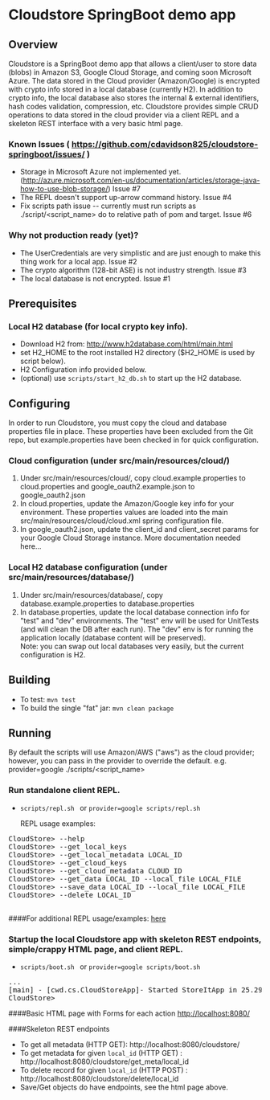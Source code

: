 # Cloudstore SpringBoot demo app

## Overview
Cloudstore is a SpringBoot demo app that allows a client/user to store data (blobs) in Amazon S3, Google Cloud Storage, and coming soon Microsoft Azure.  The data stored in the Cloud provider (Amazon/Google) is encrypted with crypto info stored in a local database (currently H2).  In addition to crypto info, the local database also stores the internal & external identifiers, hash codes validation, compression, etc. Cloudstore provides simple CRUD operations to data stored in the cloud provider via a client REPL and a skeleton REST interface with a very basic html page.

### Known Issues ( https://github.com/cdavidson825/cloudstore-springboot/issues/ )
* Storage in Microsoft Azure not implemented yet. (http://azure.microsoft.com/en-us/documentation/articles/storage-java-how-to-use-blob-storage/) Issue #7
* The REPL doesn't support up-arrow command history.  Issue #4
* Fix scripts path issue -- currently must run scripts as ./script/<script_name> do to relative path of pom and target. Issue #6

### Why not production ready (yet)?
* The UserCredentials are very simplistic and are just enough to make this thing work for a local app. Issue #2
* The crypto algorithm (128-bit ASE) is not industry strength. Issue #3
* The local database is not encrypted.  Issue #1

## Prerequisites
### Local H2 database (for local crypto key info).
* Download H2 from: http://www.h2database.com/html/main.html
* set H2_HOME to the root installed H2 directory ($H2_HOME is used by script below).
* H2 Configuration info provided below. 
* (optional) use `scripts/start_h2_db.sh` to start up the H2 database.

## Configuring 
In order to run Cloudstore, you must copy the cloud and database properties file in place.  These properties have been excluded from the Git repo, but example.properties have been checked in for quick configuration.
### Cloud configuration (under src/main/resources/cloud/)
1. Under src/main/resources/cloud/, copy cloud.example.properties to cloud.properties and google_oauth2.example.json to google_oauth2.json
2. In cloud.properties, update the Amazon/Google key info for your environment.  These properties values are loaded into the main src/main/resources/cloud/cloud.xml spring configuration file.
3. In google_oauth2.json, update the client_id and client_secret params for your Google Cloud Storage instance.  More documentation needed here...

### Local H2 database configuration (under src/main/resources/database/)
1. Under src/main/resources/database/, copy database.example.properties to database.properties
2. In database.properties, update the local database connection info for "test" and "dev" environments.  The "test" env will be used for UnitTests (and will clean the DB after each run).  The "dev" env is for running the application locally (database content will be preserved).  
Note: you can swap out local databases very easily, but the current configuration is H2.

## Building
* To test: `mvn test`
* To build the single "fat" jar: `mvn clean package`

## Running

By default the scripts will use Amazon/AWS ("aws") as the cloud provider; however, you can pass in the provider to override the default.  e.g. provider=google ./scripts/<script_name>

### Run standalone client REPL.
* `scripts/repl.sh `  or `provider=google scripts/repl.sh`  <p/>
REPL usage examples:
<pre>
CloudStore> --help 
CloudStore> --get_local_keys 
CloudStore> --get_local_metadata LOCAL_ID
CloudStore> --get_cloud_keys 
CloudStore> --get_cloud_metadata CLOUD_ID
CloudStore> --get_data LOCAL_ID --local_file LOCAL_FILE
CloudStore> --save_data LOCAL_ID --local_file LOCAL_FILE
CloudStore> --delete LOCAL_ID
 </pre>
 
####For additional REPL usage/examples: [here](docs/repl_usage.md) 

### Startup the local Cloudstore app with skeleton REST endpoints, simple/crappy HTML page, and client REPL.
* `scripts/boot.sh ` or `provider=google scripts/boot.sh`
<pre>
...
[main] - [cwd.cs.CloudStoreApp]- Started StoreItApp in 25.299 seconds (JVM running for 25.552)
CloudStore>
</pre>

####Basic HTML page with Forms for each action
[http://localhost:8080/](http://localhost:8080/)

####Skeleton REST endpoints
* To get all metadata (HTTP GET): http://localhost:8080/cloudstore/
* To get metadata for given `local_id` (HTTP GET) : http://localhost:8080/cloudstore/get_meta/local_id
* To delete record for given `local_id` (HTTP POST) : http://localhost:8080/cloudstore/delete/local_id
* Save/Get objects do have endpoints, see the html page above.

